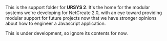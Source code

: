 This is the support folder for **URSYS 2**. It's the home for the modular
systems we're developing for NetCreate 2.0, with an eye toward providing modular
support for future projects now that we have stronger opinions about how to
engineer a Javascript application. 

This is under development, so ignore its contents for now.
